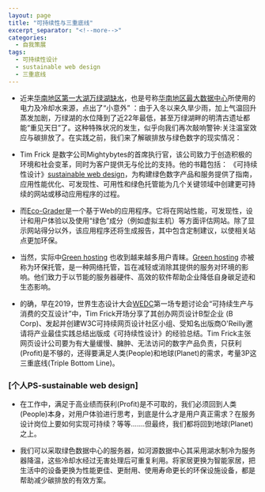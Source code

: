 ```yaml
---
layout: page
title: "可持续性与三重底线"
excerpt_separator: "<!--more-->"
categories:
  - 自我策展
tags:
  - 可持续性设计
  - sustainable web design
  - 三重底线
---
```

- 近来[华南地区第一大湖万绿湖缺水](https://www.163.com/dy/article/G9S59HBE0517P5DB.html)，也是号称[华南地区最大数据中心](https://www.aliyun.com/activity/daily/heyuanregion)所使用的电力及冷却水来源，点出了“小意外” ：由于入冬以来久旱少雨，加上气温回升蒸发加剧，万绿湖的水位降到了近22年最低，甚至万绿湖畔的明清古遗址都能“重见天日”了。这种特殊状况的发生，似乎向我们再次敲响警钟:关注温室效应与碳排放了。在实践之前，我们来了解碳排放与绿色数字的现实情况：
<!--more-->

- Tim Frick 是数字公司Mightybytes的首席执行官，该公司致力于创造积极的环境和社会变革，同时为客户提供无与伦比的支持。他的书籍包括：
《可持续性设计》[sustainable web design](https://www.mightybytes.com/blog/sustainable-web-design/)，为构建绿色数字产品和服务提供了指南，应用性能优化、可发现性、可用性和绿色托管能为几个关键领域中创建更可持续的网站或移动应用程序的过程。

- 而[Eco-Grader](https://ecograder.com/)是一个基于Web的应用程序。它将在网站性能，可发现性，设计和用户体验以及使用“绿色”成分（例如虚拟主机）等方面评估网站。除了显示网站得分以外，该应用程序还将生成报告，其中包含定制建议，以使相关站点更加环保。


- 当然，实际中[Green hosting](https://digital.com/web-hosting/green/) 也收到越来越多用户青睐。[Green hosting](https://digital.com/web-hosting/green/) 亦被称为环保托管，是一种网络托管，旨在减轻或消除其提供的服务对环境的影响。他们致力于以节能的服务器硬件、高效的软件帮助企业降低自身碳足迹和生态影响。
  
- 的确，早在2019，世界生态设计大会[WEDC](https://www.unido.org/news/eco-design-promotes-inclusive-sustainable-industrial-development)第一场专题讨论会“可持续生产与消费的交互设计”中，Tim Frick开场分享了其创办网页设计B型企业 (B Corp)、发起并创建W3C可持续网页设计社区小组、受知名出版商O'Reilly邀请将产业最佳实践总结出版成《可持续性设计》的经验总结。Tim Frick主张网页设计公司要为有大量缓慢、臃肿、无法访问的数字产品负责，只获利(Profit)是不够的，还得要满足人类(People)和地球(Planet)的需求，考量3P这三重底线(Triple Bottom Line)。  
### [个人PS-sustainable web design]
- 在工作中，满足于高业绩而获利(Profit)是不可取的，我们必须回到人类(People)本身，对用户体验进行思考，到底是什么才是用户真正需求？在服务设计岗位上要如何实现可持续？等等.......但最终，我们都将回到地球(Planet)之上。

- 我们可以采取绿色数据中心的服务器，如河源数据中心其采用湖水制冷为服务器降温，这些冷却水经过无害处理后可重复利用。将家居更换为智能家居，把生活中的设备更换为性能更佳、更耐用、使用寿命更长的环保设施设备，都是帮助减少碳排放的有效方案。
